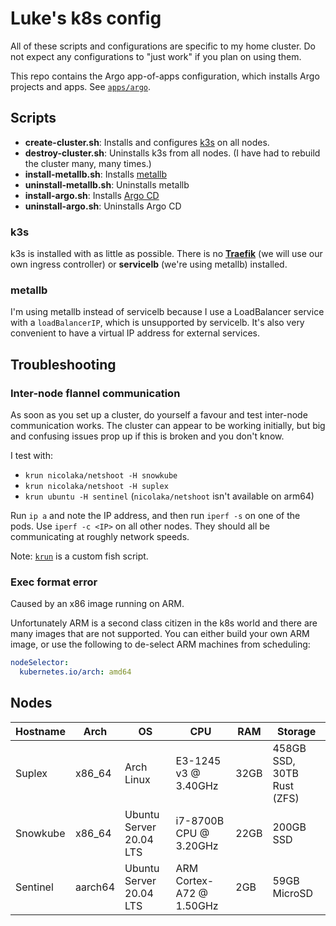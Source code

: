 # Luke's k8s config

All of these scripts and configurations are specific to my home cluster. Do not expect any configurations to "just work" if you plan on using them.

This repo contains the Argo app-of-apps configuration, which installs Argo projects and apps. See [`apps/argo`](./apps/argo).

## Scripts

- **create-cluster.sh**: Installs and configures [k3s](https://k3s.io) on all nodes.
- **destroy-cluster.sh**: Uninstalls k3s from all nodes. (I have had to rebuild the cluster many, many times.)
- **install-metallb.sh**: Installs [metallb](https://metallb.universe.tf)
- **uninstall-metallb.sh**: Uninstalls metallb
- **install-argo.sh**: Installs [Argo CD](https://argoproj.github.io/argo-cd/)
- **uninstall-argo.sh**: Uninstalls Argo CD

### k3s

k3s is installed with as little as possible. There is no [**Traefik**](https://containo.us/traefik/) (we will use our own ingress controller) or **servicelb** (we're using metallb) installed.

### metallb

I'm using metallb instead of servicelb because I use a LoadBalancer service with a `loadBalancerIP`, which is unsupported by servicelb. It's also very convenient to have a virtual IP address for external services.

## Troubleshooting

### Inter-node flannel communication

As soon as you set up a cluster, do yourself a favour and test inter-node communication works. The cluster can appear to be working initially, but big and confusing issues prop up if this is broken and you don't know.

I test with:

- `krun nicolaka/netshoot -H snowkube`
- `krun nicolaka/netshoot -H suplex`
- `krun ubuntu -H sentinel` (`nicolaka/netshoot` isn't available on arm64)

Run `ip a` and note the IP address, and then run `iperf -s` on one of the pods.
Use `iperf -c <IP>` on all other nodes. They should all be communicating at roughly network speeds.

Note: [`krun`](https://github.com/LukeChannings/.config/blob/master/fish/functions/krun.fish) is a custom fish script.

### Exec format error

Caused by an x86 image running on ARM.

Unfortunately ARM is a second class citizen in the k8s world and there are many images that are not supported.
You can either build your own ARM image, or use the following to de-select ARM machines from scheduling:

```yaml
nodeSelector:
  kubernetes.io/arch: amd64
```

## Nodes

| Hostname | Arch    | OS                      | CPU                      | RAM  | Storage                    |
|----------|---------|-------------------------|--------------------------|------|----------------------------|
| Suplex   | x86_64  | Arch Linux              | E3-1245 v3 @ 3.40GHz     | 32GB | 458GB SSD, 30TB Rust (ZFS) |
| Snowkube | x86_64  | Ubuntu Server 20.04 LTS | i7-8700B CPU @ 3.20GHz   | 22GB | 200GB SSD                  |
| Sentinel | aarch64 | Ubuntu Server 20.04 LTS | ARM Cortex-A72 @ 1.50GHz | 2GB  | 59GB MicroSD               |
